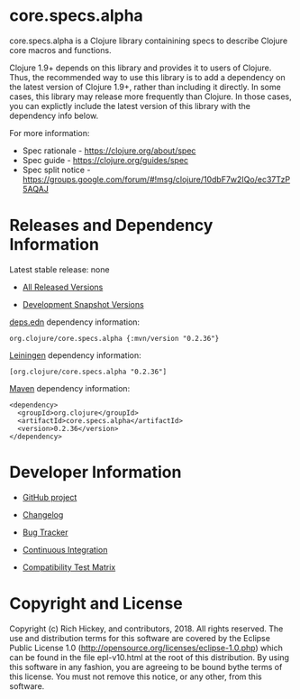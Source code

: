 core.specs.alpha
========================================

core.specs.alpha is a Clojure library containining specs to describe Clojure core macros and functions.

Clojure 1.9+ depends on this library and provides it to users of Clojure. Thus, the recommended way to use this library is to add a dependency on the latest version of Clojure 1.9+, rather than including it directly. In some cases, this library may release more frequently than Clojure. In those cases, you can explictly include the latest version of this library with the dependency info below.

For more information:

* Spec rationale - https://clojure.org/about/spec
* Spec guide - https://clojure.org/guides/spec
* Spec split notice - https://groups.google.com/forum/#!msg/clojure/10dbF7w2IQo/ec37TzP5AQAJ

Releases and Dependency Information
========================================

Latest stable release: none

* [All Released Versions](http://search.maven.org/#search%7Cgav%7C1%7Cg%3A%22org.clojure%22%20AND%20a%3A%22core.specs.alpha%22)

* [Development Snapshot Versions](https://oss.sonatype.org/index.html#nexus-search;gav~org.clojure~core.specs.alpha~~~)

[deps.edn](https://clojure.org/guides/deps_and_cli) dependency information:

    org.clojure/core.specs.alpha {:mvn/version "0.2.36"}

[Leiningen](https://github.com/technomancy/leiningen) dependency information:

    [org.clojure/core.specs.alpha "0.2.36"]

[Maven](http://maven.apache.org/) dependency information:

    <dependency>
      <groupId>org.clojure</groupId>
      <artifactId>core.specs.alpha</artifactId>
      <version>0.2.36</version>
    </dependency>

Developer Information
========================================

* [GitHub project](https://github.com/clojure/core.specs.alpha)

* [Changelog](https://github.com/clojure/core.specs.alpha/blob/master/CHANGES.md)

* [Bug Tracker](http://dev.clojure.org/jira/browse/CLJ)

* [Continuous Integration](http://build.clojure.org/job/core.specs.alpha/)

* [Compatibility Test Matrix](http://build.clojure.org/job/core.specs.alpha-test-matrix/)


Copyright and License
========================================

Copyright (c) Rich Hickey, and contributors, 2018. All rights reserved.  The use and distribution terms for this software are covered by the Eclipse Public License 1.0 (http://opensource.org/licenses/eclipse-1.0.php) which can be found in the file epl-v10.html at the root of this distribution. By using this software in any fashion, you are agreeing to be bound bythe terms of this license.  You must not remove this notice, or any other, from this software.
